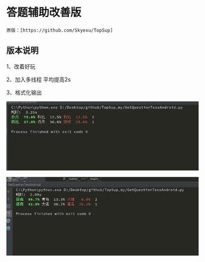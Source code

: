 # 答题辅助改善版

    原版：[https://github.com/Skyexu/TopSup]
    
## 版本说明

1、改着好玩

2、加入多线程 平均提高2s

3、格式化输出

![](/resources/1.PNG)

![](/resources/2.PNG)